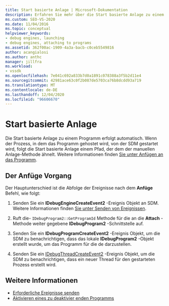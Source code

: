 ```yaml
---
title: Start basierte Anlage | Microsoft-Dokumentation
description: Erfahren Sie mehr über die Start basierte Anlage zu einem Programm, das automatisch erfolgt und einem Pfad wie dem der manuellen Anlage folgt.
ms.custom: SEO-VS-2020
ms.date: 11/04/2016
ms.topic: conceptual
helpviewer_keywords:
- debug engines, launching
- debug engines, attaching to programs
ms.assetid: 362f00ac-1909-4a3a-bacb-c0ceb5549816
author: acangialosi
ms.author: anthc
manager: jillfra
ms.workload:
- vssdk
ms.openlocfilehash: 7e041c692a833b7d0a1891c078388a3f5b2d11e4
ms.sourcegitcommit: 42981ace63c0f2b087de5703ca76b8dcdd93a719
ms.translationtype: MT
ms.contentlocale: de-DE
ms.lasthandoff: 12/04/2020
ms.locfileid: "96606670"
---
```

# <a name="launch-based-attachment"></a>Start basierte Anlage
Die Start basierte Anlage zu einem Programm erfolgt automatisch. Wenn der Prozess, in dem das Programm gehostet wird, von der SDM gestartet wird, folgt die Start basierte Anlage einem Pfad, der dem der manuellen Anlage-Methode ähnelt. Weitere Informationen finden [Sie unter Anfügen an das Programm](../../extensibility/debugger/attaching-to-the-program.md).

## <a name="the-attaching-process"></a>Der Anfüge Vorgang
 Der Hauptunterschied ist die Abfolge der Ereignisse nach dem **Anfüge** Befehl, wie folgt:

1. Senden Sie ein **IDebugEngineCreateEvent2** -Ereignis Objekt an SDM. Weitere Informationen finden [Sie unter Senden von Ereignissen](../../extensibility/debugger/sending-events.md).

2. Ruft die- `IDebugProgram2::GetProgramId` Methode für die an die **Attach** -Methode weiter gegebene **IDebugProgram2** -Schnittstelle auf.

3. Senden Sie ein **IDebugProgramCreateEvent2** -Ereignis Objekt, um die SDM zu benachrichtigen, dass das lokale **IDebugProgram2** -Objekt erstellt wurde, um das Programm für die de darzustellen.

4. Senden Sie ein [IDebugThreadCreateEvent2](../../extensibility/debugger/reference/idebugthreadcreateevent2.md) -Ereignis Objekt, um die SDM zu benachrichtigen, dass ein neuer Thread für den gestarteten Prozess erstellt wird.

## <a name="see-also"></a>Weitere Informationen
- [Erforderliche Ereignisse senden](../../extensibility/debugger/sending-the-required-events.md)
- [Aktivieren eines zu deaktivier enden Programms](../../extensibility/debugger/enabling-a-program-to-be-debugged.md)
